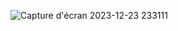 ![Capture d'écran 2023-12-23 233111](https://github.com/hamzamaata/ControleDockerMicroservice/assets/127606137/122f9541-ff61-41c5-b72b-31367b6da9d6)
